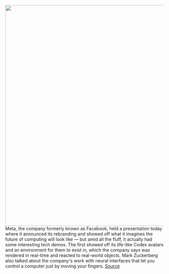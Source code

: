 <img src='https://cdn.vox-cdn.com/thumbor/--9VodmhqOKsQlioTbjr3IPcagE=/0x0:2880x1600/1200x800/filters:focal(1210x570:1670x1030)/cdn.vox-cdn.com/uploads/chorus_image/image/70059610/Screen_Shot_2021_10_28_at_12.12.29.0.png' width='700px' /><br/>
Meta, the company formerly known as Facebook, held a presentation today where it announced its rebranding and showed off what it imagines the future of computing will look like — but amid all the fluff, it actually had some interesting tech demos. The first showed off its life-like Codex avatars and an environment for them to exist in, which the company says was rendered in real-time and reacted to real-world objects. Mark Zuckerberg also talked about the company's work with neural interfaces that let you control a computer just by moving your fingers.
<a href='https://www.theverge.com/2021/10/28/22751177/facebook-meta-codec-avatar-real-time-environment-rendering-neural-interface'> Source <a/>